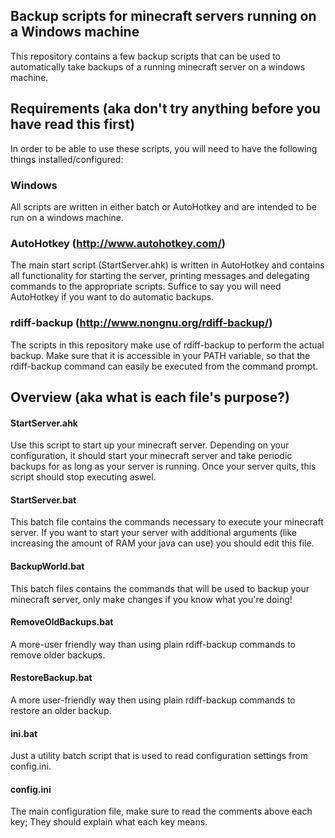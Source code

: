 ## Backup scripts for minecraft servers running on a Windows machine
This repository contains a few backup scripts that can be used to automatically take backups of a running minecraft server on a windows machine.

## Requirements (aka don't try anything before you have read this first)
In order to be able to use these scripts, you will need to have the following things installed/configured:

### Windows
All scripts are written in either batch or AutoHotkey and are intended to be run on a windows machine.

### AutoHotkey (http://www.autohotkey.com/)
The main start script (StartServer.ahk) is written in AutoHotkey and contains all functionality for starting the server, printing messages and delegating commands to the appropriate scripts. Suffice to say you will need AutoHotkey if you want to do automatic backups.

### rdiff-backup (http://www.nongnu.org/rdiff-backup/)
The scripts in this repository make use of rdiff-backup to perform the actual backup. Make sure that it is accessible in your PATH variable, so that the rdiff-backup command can easily be executed from the command prompt.

## Overview (aka what is each file's purpose?)
#### StartServer.ahk
Use this script to start up your minecraft server. Depending on your configuration, it should start your minecraft server and take periodic backups for as long as your server is running. Once your server quits, this script should stop executing aswel.

#### StartServer.bat
This batch file contains the commands necessary to execute your minecraft server. If you want to start your server with additional arguments (like increasing the amount of RAM your java can use) you should edit this file.

#### BackupWorld.bat
This batch files contains the commands that will be used to backup your minecraft server, only make changes if you know what you're doing!

#### RemoveOldBackups.bat
A more-user friendly way than using plain rdiff-backup commands to remove older backups.

#### RestoreBackup.bat
A more user-friendly way then using plain rdiff-backup commands to restore an older backup.

#### ini.bat
Just a utility batch script that is used to read configuration settings from config.ini.

#### config.ini
The main configuration file, make sure to read the comments above each key; They should explain what each key means.
